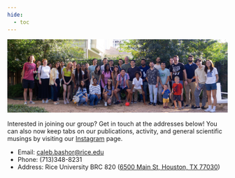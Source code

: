 ```yaml
---
hide:
  - toc
---
```


<link rel="stylesheet" href="../assets/page_contact.css" />


![Bashor Lab Group Photo](./images/group-photo.jpg)

Interested in joining our group? Get in touch at the addresses below! You can also now keep tabs on our publications, activity, and general scientific musings by visiting our [Instagram](https://www.instagram.com/bashor_lab/) page.

- Email: [caleb.bashor@rice.edu](mailto:caleb.bashor@rice.edu)
- Phone: (713)348-8231
- Address: Rice University BRC 820 ([6500 Main St, Houston, TX 77030](https://maps.app.goo.gl/pYs2ZKzcHBGEXALK7))
